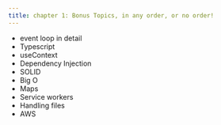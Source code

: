 ```yaml
---
title: chapter 1: Bonus Topics, in any order, or no order!
---
```


- event loop in detail
- Typescript
- useContext
- Dependency Injection
- SOLID
- Big O
- Maps
- Service workers
- Handling files
- AWS
